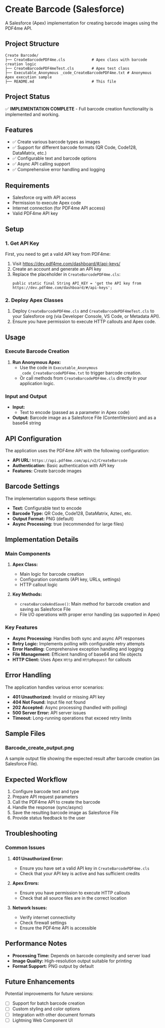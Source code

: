 # Create Barcode (Salesforce)

A Salesforce (Apex) implementation for creating barcode images using the PDF4me API.

## Project Structure

```
Create Barcode/
├── CreateBarcodePDF4me.cls            # Apex class with barcode creation logic
├── CreateBarcodePDF4meTest.cls        # Apex test class
├── Executable_Anonymous _code_CreateBarcodePDF4me.txt # Anonymous Apex execution sample
├── README.md                          # This file
```

## Project Status

✅ **IMPLEMENTATION COMPLETE** - Full barcode creation functionality is implemented and working.

## Features

- ✅ Create various barcode types as images
- ✅ Support for different barcode formats (QR Code, Code128, DataMatrix, etc.)
- ✅ Configurable text and barcode options
- ✅ Async API calling support
- ✅ Comprehensive error handling and logging

## Requirements

- Salesforce org with API access
- Permission to execute Apex code
- Internet connection (for PDF4me API access)
- Valid PDF4me API key

## Setup

### 1. Get API Key
First, you need to get a valid API key from PDF4me:
1. Visit https://dev.pdf4me.com/dashboard/#/api-keys/
2. Create an account and generate an API key
3. Replace the placeholder in `CreateBarcodePDF4me.cls`:
   ```apex
   public static final String API_KEY = 'get the API key from https://dev.pdf4me.com/dashboard/#/api-keys';
   ```

### 2. Deploy Apex Classes

1. Deploy `CreateBarcodePDF4me.cls` and `CreateBarcodePDF4meTest.cls` to your Salesforce org (via Developer Console, VS Code, or Metadata API).
2. Ensure you have permission to execute HTTP callouts and Apex code.

## Usage

### Execute Barcode Creation

1. **Run Anonymous Apex:**
   - Use the code in `Executable_Anonymous _code_CreateBarcodePDF4me.txt` to trigger barcode creation.
   - Or call methods from `CreateBarcodePDF4me.cls` directly in your application logic.

### Input and Output

- **Input:** 
  - Text to encode (passed as a parameter in Apex code)
- **Output:** Barcode image as a Salesforce File (ContentVersion) and as a base64 string

## API Configuration

The application uses the PDF4me API with the following configuration:
- **API URL:** `https://api.pdf4me.com/api/v2/CreateBarcode`
- **Authentication:** Basic authentication with API key
- **Features:** Create barcode images

## Barcode Settings

The implementation supports these settings:
- **Text:** Configurable text to encode
- **Barcode Type:** QR Code, Code128, DataMatrix, Aztec, etc.
- **Output Format:** PNG (default)
- **Async Processing:** true (recommended for large files)

## Implementation Details

### Main Components

1. **Apex Class:**
   - Main logic for barcode creation
   - Configuration constants (API key, URLs, settings)
   - HTTP callout logic

2. **Key Methods:**
   - `createBarcodeAndSave()`: Main method for barcode creation and saving as Salesforce File
   - File I/O operations with proper error handling (as supported in Apex)

### Key Features

- **Async Processing:** Handles both sync and async API responses
- **Retry Logic:** Implements polling with configurable retry attempts
- **Error Handling:** Comprehensive exception handling and logging
- **File Management:** Efficient handling of base64 and file objects
- **HTTP Client:** Uses Apex `Http` and `HttpRequest` for callouts

## Error Handling

The application handles various error scenarios:
- **401 Unauthorized:** Invalid or missing API key
- **404 Not Found:** Input file not found
- **202 Accepted:** Async processing (handled with polling)
- **500 Server Error:** API server issues
- **Timeout:** Long-running operations that exceed retry limits

## Sample Files

### Barcode_create_output.png
A sample output file showing the expected result after barcode creation (as Salesforce File).

## Expected Workflow

1. Configure barcode text and type
2. Prepare API request parameters
3. Call the PDF4me API to create the barcode
4. Handle the response (sync/async)
5. Save the resulting barcode image as Salesforce File
6. Provide status feedback to the user

## Troubleshooting

### Common Issues

1. **401 Unauthorized Error:**
   - Ensure you have set a valid API key in `CreateBarcodePDF4me.cls`
   - Check that your API key is active and has sufficient credits

2. **Apex Errors:**
   - Ensure you have permission to execute HTTP callouts
   - Check that all source files are in the correct location

3. **Network Issues:**
   - Verify internet connectivity
   - Check firewall settings
   - Ensure the PDF4me API is accessible

## Performance Notes

- **Processing Time:** Depends on barcode complexity and server load
- **Image Quality:** High-resolution output suitable for printing
- **Format Support:** PNG output by default

## Future Enhancements

Potential improvements for future versions:
- [ ] Support for batch barcode creation
- [ ] Custom styling and color options
- [ ] Integration with other document formats
- [ ] Lightning Web Component UI 